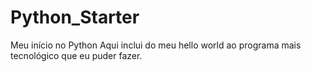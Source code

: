 # Python_Starter
Meu início no Python Aqui inclui do meu hello world ao programa mais tecnológico que eu puder fazer.
